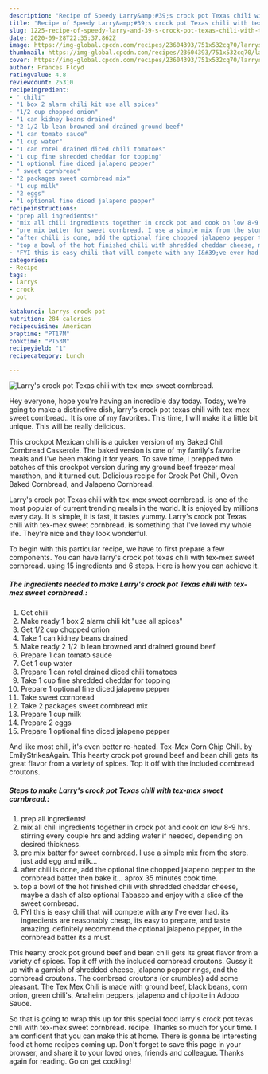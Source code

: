 ```yaml
---
description: "Recipe of Speedy Larry&amp;#39;s crock pot Texas chili with tex-mex sweet cornbread."
title: "Recipe of Speedy Larry&amp;#39;s crock pot Texas chili with tex-mex sweet cornbread."
slug: 1225-recipe-of-speedy-larry-and-39-s-crock-pot-texas-chili-with-tex-mex-sweet-cornbread
date: 2020-09-28T22:35:37.862Z
image: https://img-global.cpcdn.com/recipes/23604393/751x532cq70/larrys-crock-pot-texas-chili-with-tex-mex-sweet-cornbread-recipe-main-photo.jpg
thumbnail: https://img-global.cpcdn.com/recipes/23604393/751x532cq70/larrys-crock-pot-texas-chili-with-tex-mex-sweet-cornbread-recipe-main-photo.jpg
cover: https://img-global.cpcdn.com/recipes/23604393/751x532cq70/larrys-crock-pot-texas-chili-with-tex-mex-sweet-cornbread-recipe-main-photo.jpg
author: Frances Floyd
ratingvalue: 4.8
reviewcount: 25310
recipeingredient:
- " chili"
- "1 box 2 alarm chili kit use all spices"
- "1/2 cup chopped onion"
- "1 can kidney beans drained"
- "2 1/2 lb lean browned and drained ground beef"
- "1 can tomato sauce"
- "1 cup water"
- "1 can rotel drained diced chili tomatoes"
- "1 cup fine shredded cheddar for topping"
- "1 optional fine diced jalapeno pepper"
- " sweet cornbread"
- "2 packages sweet cornbread mix"
- "1 cup milk"
- "2 eggs"
- "1 optional fine diced jalapeno pepper"
recipeinstructions:
- "prep all ingredients!"
- "mix all chili ingredients together in crock pot and cook on low 8-9 hrs. stirring every couple hrs and adding water if needed, depending on desired thickness."
- "pre mix batter for sweet cornbread. I use a simple mix from the store. just add egg and milk..."
- "after chili is done, add the optional fine chopped jalapeno pepper to the cornbread batter then bake it... aprox 35 minutes cook time."
- "top a bowl of the hot finished chili with shredded cheddar cheese, maybe a dash of also optional Tabasco and enjoy with a slice of the sweet cornbread."
- "FYI this is easy chili that will compete with any I&#39;ve ever had. its ingredients are reasonably cheap, its easy to prepare, and taste amazing. definitely recommend the optional jalapeno pepper, in the cornbread batter its a must."
categories:
- Recipe
tags:
- larrys
- crock
- pot

katakunci: larrys crock pot 
nutrition: 284 calories
recipecuisine: American
preptime: "PT17M"
cooktime: "PT53M"
recipeyield: "1"
recipecategory: Lunch

---
```



![Larry&#39;s crock pot Texas chili with tex-mex sweet cornbread.](https://img-global.cpcdn.com/recipes/23604393/751x532cq70/larrys-crock-pot-texas-chili-with-tex-mex-sweet-cornbread-recipe-main-photo.jpg)

Hey everyone, hope you're having an incredible day today. Today, we're going to make a distinctive dish, larry&#39;s crock pot texas chili with tex-mex sweet cornbread.. It is one of my favorites. This time, I will make it a little bit unique. This will be really delicious.

This crockpot Mexican chili is a quicker version of my Baked Chili Cornbread Casserole. The baked version is one of my family&#39;s favorite meals and I&#39;ve been making it for years. To save time, I prepped two batches of this crockpot version during my ground beef freezer meal marathon, and it turned out. Delicious recipe for Crock Pot Chili, Oven Baked Cornbread, and Jalapeno Cornbread.

Larry&#39;s crock pot Texas chili with tex-mex sweet cornbread. is one of the most popular of current trending meals in the world. It is enjoyed by millions every day. It is simple, it is fast, it tastes yummy. Larry&#39;s crock pot Texas chili with tex-mex sweet cornbread. is something that I've loved my whole life. They're nice and they look wonderful.


To begin with this particular recipe, we have to first prepare a few components. You can have larry&#39;s crock pot texas chili with tex-mex sweet cornbread. using 15 ingredients and 6 steps. Here is how you can achieve it.

<!--inarticleads1-->

##### The ingredients needed to make Larry&#39;s crock pot Texas chili with tex-mex sweet cornbread.:

1. Get  chili
1. Make ready 1 box 2 alarm chili kit &#34;use all spices&#34;
1. Get 1/2 cup chopped onion
1. Take 1 can kidney beans drained
1. Make ready 2 1/2 lb lean browned and drained ground beef
1. Prepare 1 can tomato sauce
1. Get 1 cup water
1. Prepare 1 can rotel drained diced chili tomatoes
1. Take 1 cup fine shredded cheddar for topping
1. Prepare 1 optional fine diced jalapeno pepper
1. Take  sweet cornbread
1. Take 2 packages sweet cornbread mix
1. Prepare 1 cup milk
1. Prepare 2 eggs
1. Prepare 1 optional fine diced jalapeno pepper


And like most chili, it&#39;s even better re-heated. Tex-Mex Corn Chip Chili. by EmilyStrikesAgain. This hearty crock pot ground beef and bean chili gets its great flavor from a variety of spices. Top it off with the included cornbread croutons. 

<!--inarticleads2-->

##### Steps to make Larry&#39;s crock pot Texas chili with tex-mex sweet cornbread.:

1. prep all ingredients!
1. mix all chili ingredients together in crock pot and cook on low 8-9 hrs. stirring every couple hrs and adding water if needed, depending on desired thickness.
1. pre mix batter for sweet cornbread. I use a simple mix from the store. just add egg and milk...
1. after chili is done, add the optional fine chopped jalapeno pepper to the cornbread batter then bake it... aprox 35 minutes cook time.
1. top a bowl of the hot finished chili with shredded cheddar cheese, maybe a dash of also optional Tabasco and enjoy with a slice of the sweet cornbread.
1. FYI this is easy chili that will compete with any I&#39;ve ever had. its ingredients are reasonably cheap, its easy to prepare, and taste amazing. definitely recommend the optional jalapeno pepper, in the cornbread batter its a must.


This hearty crock pot ground beef and bean chili gets its great flavor from a variety of spices. Top it off with the included cornbread croutons. Gussy it up with a garnish of shredded cheese, jalapeno pepper rings, and the cornbread croutons. The cornbread croutons (or crumbles) add some pleasant. The Tex Mex Chili is made with ground beef, black beans, corn onion, green chili&#39;s, Anaheim peppers, jalapeno and chipolte in Adobo Sauce. 

So that is going to wrap this up for this special food larry&#39;s crock pot texas chili with tex-mex sweet cornbread. recipe. Thanks so much for your time. I am confident that you can make this at home. There is gonna be interesting food at home recipes coming up. Don't forget to save this page in your browser, and share it to your loved ones, friends and colleague. Thanks again for reading. Go on get cooking!

